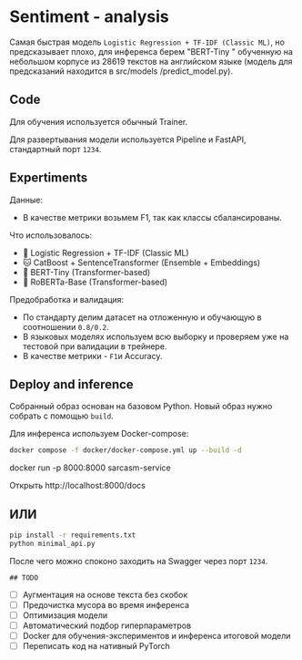 # Sentiment - analysis

Самая быстрая модель `Logistic Regression + TF-IDF (Classic ML)`, но предсказывает плохо, для инференса берем "BERT-Tiny " обученную на небольшом корпусе из 28619 текстов на английском языке
(модель для предсказаний находится в src/models
/predict_model.py).

## Code

Для обучения используется обычный Trainer.

Для развертывания модели используется Pipeline и FastAPI, стандартный порт `1234`.

## Expertiments

Данные:
- В качестве метрики возьмем F1, так как классы сбалансированы.

Что использовалось:
- 🔵 Logistic Regression + TF-IDF (Classic ML)
- 🐱 CatBoost + SentenceTransformer (Ensemble + Embeddings)
- 🤖 BERT-Tiny (Transformer-based)
- 🦾 RoBERTa-Base (Transformer-based)

Предобработка и валидация:
- По стандарту делим датасет на отложенную и обучающую в соотношении `0.8/0.2`.
- В языковых моделях используем всю выборку и проверяем уже на тестовой при валидации в трейнере.
- В качестве метрики - `F1`и Accuracy.

## Deploy and inference

Собранный образ основан на базовом Python. Новый образ нужно собрать с помощью `build`.

Для инференса используем Docker-compose:

```bash
docker compose -f docker/docker-compose.yml up --build -d
```
docker run -p 8000:8000 sarcasm-service

Открыть http://localhost:8000/docs

 ## ИЛИ

```bash
pip install -r requirements.txt
python minimal_api.py
```

После чего можно споконо заходить на Swagger через порт `1234`.

    ## TODO

- [ ] Аугментация на основе текста без скобок
- [ ] Предочистка мусора во время инференса
- [ ] Оптимизация модели
- [ ] Автоматический подбор гиперпараметров
- [ ] Docker для обучения-экспериментов и инференса итоговой модели
- [ ] Переписать код на нативный PyTorch
